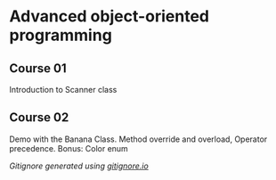 # Advanced object-oriented programming

## Course 01

Introduction to Scanner class

## Course 02

Demo with the Banana Class. Method override and overload, Operator precedence.
Bonus: Color enum

*Gitignore generated using [gitignore.io](https://www.toptal.com/developers/gitignore/)*
